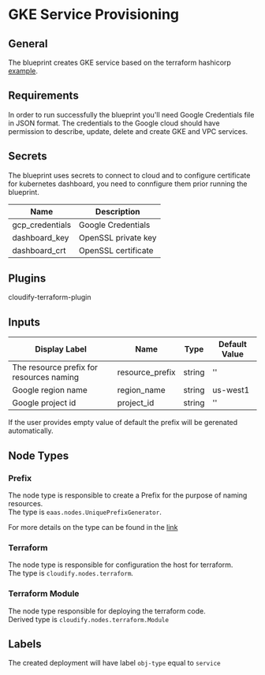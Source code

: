 # GKE Service Provisioning

## General

The blueprint creates GKE service based on the terraform hashicorp [example](https://github.com/hashicorp/learn-terraform-provision-gke-cluster).

## Requirements

In order to run successfully the blueprint you'll need Google Credentials file in JSON format. The credentials to the Google cloud should have permission to describe, update, delete and create GKE and VPC services.

## Secrets

The blueprint uses secrets to connect to cloud and to configure certificate for kubernetes dashboard, you need to connfigure them prior running the blueprint.


| Name            | Description         |
| --------------- | ------------------- |
| gcp_credentials | Google Credentials  |
| dashboard_key   | OpenSSL private key |
| dashboard_crt   | OpenSSL certificate |

## Plugins

cloudify-terraform-plugin

## Inputs

| Display Label                            | Name                | Type   | Default Value |
| ---------------------------------------- | ------------------- | ------ | ------------- |
| The resource prefix for resources naming | resource_prefix     | string | ''            |
| Google region name                       | region_name         | string | us-west1      |
| Google project id                        | project_id          | string | ''            |

If the user provides empty value of default the prefix will be gerenated automatically.

## Node Types

### Prefix
The node type is responsible to create a Prefix for the purpose of naming resources.\
The type is `eaas.nodes.UniquePrefixGenerator`.

For more details on the type can be found in the [link](https://github.com/cloudify-community/eaas-example/blob/master/utils/custom_types.yaml)

### Terraform
The node type is responsible for configuration the host for terraform.\
The type is `cloudify.nodes.terraform`.

### Terraform Module
The node type responsible for deploying the terraform code.\
Derived type is `cloudify.nodes.terraform.Module`

## Labels

The created deployment will have label `obj-type` equal to `service`